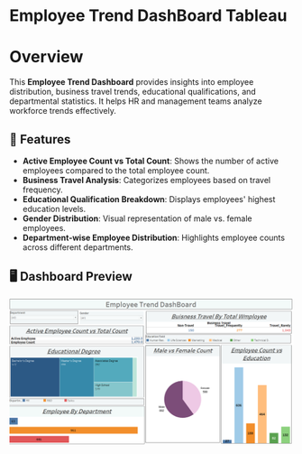 # Employee Trend DashBoard Tableau
# Overview 
This **Employee Trend Dashboard** provides insights into employee distribution, business travel trends, educational qualifications, and departmental statistics. It helps HR and management teams analyze workforce trends effectively.
## 🔹 Features
- **Active Employee Count vs Total Count**: Shows the number of active employees compared to the total employee count. 
- **Business Travel Analysis**: Categorizes employees based on travel frequency.
- **Educational Qualification Breakdown**: Displays employees' highest education levels.
- **Gender Distribution**: Visual representation of male vs. female employees.
- **Department-wise Employee Distribution**: Highlights employee counts across different departments.
## 🖥️ Dashboard Preview
![Employee Trend Dashboard](https://github.com/mdfaiazalam/Employee-Trend-Dashboard-Tableau/blob/main/Employee%20Trend%20Dashboard.png)
